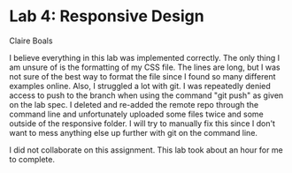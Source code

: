 # Lab 4: Responsive Design
Claire Boals

I believe everything in this lab was implemented correctly. The only thing I am
unsure of is the formatting of my CSS file. The lines are long, but I was not
sure of the best way to format the file since I found so many different
examples online. Also, I struggled a lot with git. I was repeatedly denied
access to push to the branch when using the command "git push" as given on
the lab spec. I deleted and re-added the remote repo through the command
line and unfortunately uploaded some files twice and some outside of the
responsive folder. I will try to manually fix this since I don't want to 
mess anything else up further with git on the command line.

I did not collaborate on this assignment. This lab took about an hour for me
to complete.
